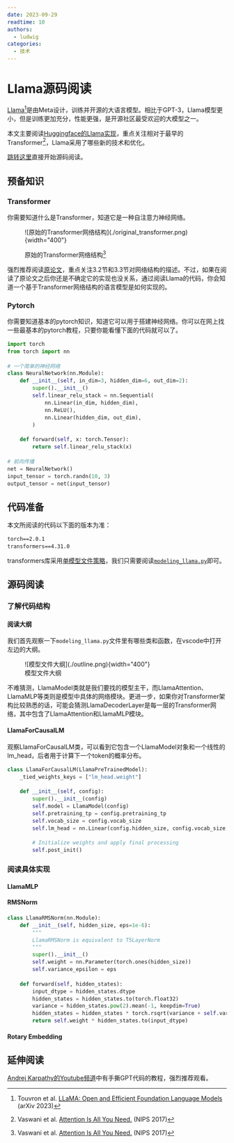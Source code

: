 ```yaml
---
date: 2023-09-29
readtime: 10
authors:
  - ludwig
categories:
  - 技术
---
```


# Llama源码阅读

[Llama](https://ai.meta.com/blog/large-language-model-llama-meta-ai/)[^llama]是由Meta设计，训练并开源的大语言模型。相比于GPT-3，Llama模型更小，但是训练更加充分，性能更强，是开源社区最受欢迎的大模型之一。

本文主要阅读[Huggingface的Llama实现](https://huggingface.co/docs/transformers/v4.31.0/model_doc/llama)，重点关注相对于最早的Transformer[^attention]，Llama采用了哪些新的技术和优化。

<!-- more -->

[跳转这里](#_3)直接开始源码阅读。

## 预备知识

### Transformer

你需要知道什么是Transformer，知道它是一种自注意力神经网络。

<figure markdown>
  ![原始的Transformer网络结构](./original_transformer.png){width="400"}

  原始的Transformer网络结构[^attention]
</figure>

强烈推荐阅读[原论文](https://proceedings.neurips.cc/paper_files/paper/2017/file/3f5ee243547dee91fbd053c1c4a845aa-Paper.pdf)，重点关注3.2节和3.3节对网络结构的描述。不过，如果在阅读了原论文之后你还是不确定它的实现也没关系，通过阅读Llama的代码，你会知道一个基于Transformer网络结构的语言模型是如何实现的。

### Pytorch

你需要知道基本的pytorch知识，知道它可以用于搭建神经网络。你可以在网上找一些最基本的pytorch教程，只要你能看懂下面的代码就可以了。

```python title="simple_network.py" linenums="1"
import torch
from torch import nn

# 一个简单的神经网络
class NeuralNetwork(nn.Module):
    def __init__(self, in_dim=3, hidden_dim=6, out_dim=2):
        super().__init__()
        self.linear_relu_stack = nn.Sequential(
            nn.Linear(in_dim, hidden_dim),
            nn.ReLU(),
            nn.Linear(hidden_dim, out_dim),
        )

    def forward(self, x: torch.Tensor):
        return self.linear_relu_stack(x)

# 前向传播
net = NeuralNetwork()
input_tensor = torch.randn(10, 3)
output_tensor = net(input_tensor)
```

## 代码准备

本文所阅读的代码以下面的版本为准：

```txt title="requirements.txt" linenums="1"
torch==2.0.1
transformers==4.31.0
```

transformers库采用[单模型文件策略](https://huggingface.co/blog/zh/transformers-design-philosophy)，我们只需要阅读[`modeling_llama.py`](https://github.com/huggingface/transformers/blob/v4.31.0/src/transformers/models/llama/modeling_llama.py)即可。

## 源码阅读

### 了解代码结构

#### 阅读大纲

我们首先观察一下`modeling_llama.py`文件里有哪些类和函数，在vscode中打开左边的大纲。

<figure markdown>
  ![模型文件大纲](./outline.png){width="400"}
  <figcaption>模型文件大纲</figcaption>
</figure>

不难猜测，LlamaModel类就是我们要找的模型主干，而LlamaAttention、LlamaMLP等类则是模型中具体的网络模块。更进一步，如果你对Transformer架构比较熟悉的话，可能会猜测LlamaDecoderLayer是每一层的Transformer网络，其中包含了LlamaAttention和LlamaMLP模块。

#### LlamaForCausalLM

观察LlamaForCausalLM类，可以看到它包含一个LlamaModel对象和一个线性的lm_head，后者用于计算下一个token的概率分布。

```python title="modeling_llama.py" linenums="727-738" hl_lines="6 9"
class LlamaForCausalLM(LlamaPreTrainedModel):
    _tied_weights_keys = ["lm_head.weight"]

    def __init__(self, config):
        super().__init__(config)
        self.model = LlamaModel(config)
        self.pretraining_tp = config.pretraining_tp
        self.vocab_size = config.vocab_size
        self.lm_head = nn.Linear(config.hidden_size, config.vocab_size, bias=False)

        # Initialize weights and apply final processing
        self.post_init()
```

### 阅读具体实现

#### LlamaMLP

#### RMSNorm

```python title="modeling_llama.py" linenums="75-89"
class LlamaRMSNorm(nn.Module):
    def __init__(self, hidden_size, eps=1e-6):
        """
        LlamaRMSNorm is equivalent to T5LayerNorm
        """
        super().__init__()
        self.weight = nn.Parameter(torch.ones(hidden_size))
        self.variance_epsilon = eps

    def forward(self, hidden_states):
        input_dtype = hidden_states.dtype
        hidden_states = hidden_states.to(torch.float32)
        variance = hidden_states.pow(2).mean(-1, keepdim=True)
        hidden_states = hidden_states * torch.rsqrt(variance + self.variance_epsilon)
        return self.weight * hidden_states.to(input_dtype)
```

#### Rotary Embedding


## 延伸阅读

[Andrej Karpathy的Youtube频道](https://www.youtube.com/@AndrejKarpathy)中有手撕GPT代码的教程，强烈推荐观看。




[^llama]: Touvron et al. [LLaMA: Open and Efficient Foundation Language Models](https://arxiv.org/abs/2302.13971) (arXiv 2023)
[^attention]: Vaswani et al. [Attention Is All You Need.](https://proceedings.neurips.cc/paper_files/paper/2017/file/3f5ee243547dee91fbd053c1c4a845aa-Paper.pdf) (NIPS 2017)
